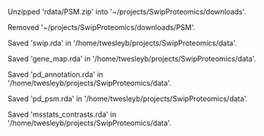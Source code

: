 Unzipped 'rdata/PSM.zip' into '~/projects/SwipProteomics/downloads'.

Removed '~/projects/SwipProteomics/downloads/PSM'.

Saved 'swip.rda' in '/home/twesleyb/projects/SwipProteomics/data'.

Saved 'gene_map.rda' in '/home/twesleyb/projects/SwipProteomics/data'.

Saved 'pd_annotation.rda' in '/home/twesleyb/projects/SwipProteomics/data'.

Saved 'pd_psm.rda' in '/home/twesleyb/projects/SwipProteomics/data'.

Saved 'msstats_contrasts.rda' in '/home/twesleyb/projects/SwipProteomics/data'.
